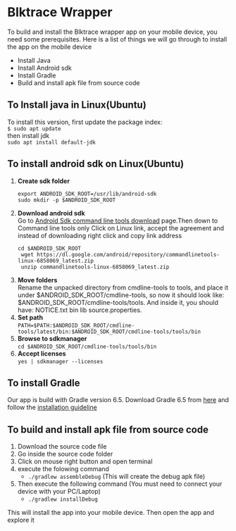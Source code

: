 # Blktrace Wrapper
To build and install the Blktrace wrapper app on your mobile device, you need some prerequisites. Here is a list of things we will go through to install the app on the mobile device
* Install Java
* Install Android sdk
* Install Gradle
* Build and install apk file from source code


## To Install java in Linux(Ubuntu)
   To install this version, first update the package index:</br>
   `$ sudo apt update`</br>
   then install jdk </br>
   `sudo apt install default-jdk`

## To install android sdk on Linux(Ubuntu)
1. **Create sdk folder**
   ```
   export ANDROID_SDK_ROOT=/usr/lib/android-sdk
   sudo mkdir -p $ANDROID_SDK_ROOT
   ```
2. **Download android sdk**</br>
  Go to [Android Sdk command line tools download](https://developer.android.com/studio/index.html#command-tools) page.Then down to Command line tools only Click on Linux link, accept the agreement and instead of downloading right click and copy link address
   ```
   cd $ANDROID_SDK_ROOT
    wget https://dl.google.com/android/repository/commandlinetools-linux-6858069_latest.zip
    unzip commandlinetools-linux-6858069_latest.zip
   ```
3. **Move folders**</br>
   Rename the unpacked directory from cmdline-tools to tools, and place it under $ANDROID_SDK_ROOT/cmdline-tools, so now it should look like:        $ANDROID_SDK_ROOT/cmdline-tools/tools. And inside it, you should have: NOTICE.txt bin lib source.properties.
4. **Set path** </br>
  `PATH=$PATH:$ANDROID_SDK_ROOT/cmdline-tools/latest/bin:$ANDROID_SDK_ROOT/cmdline-tools/tools/bin`
5. **Browse to sdkmanager**</br>
   `cd $ANDROID_SDK_ROOT/cmdline-tools/tools/bin`
6. **Accept licenses**<br>
   `yes | sdkmanager --licenses`
## To install Gradle
   Our app is build with Gradle version 6.5. Download Gradle 6.5 from [here](https://gradle.org/releases/) and follow the [installation guideline](https://docs.gradle.org/current/userguide/installation.html#installing_manually)
## To build and install apk file from source code
1. Download the source code file 
2. Go inside the source code folder
3. Click on mouse right button and open terminal
4. execute the folowing command
   * `./gradlew assembleDebug`
   (This will create the debug apk file)
5. Then execute the following command (You must need to connect your device with your PC/Laptop)
   * `./gradlew installDebug` </br>

This will install the app into your mobile device. Then open the app and explore it
